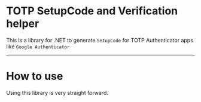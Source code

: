 # TOTP SetupCode and Verification helper
This is a library for .NET to generate `SetupCode` for TOTP Authenticator apps like `Google Authenticator`

---
# How to use
Using this library is very straight forward.
